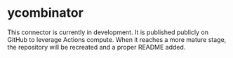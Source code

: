 # ycombinator

This connector is currently in development. It is published publicly on GitHub to leverage Actions compute. When it reaches a more mature stage, the repository will be recreated and a proper README added.